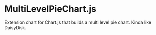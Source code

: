 MultiLevelPieChart.js
=====================

Extension chart for Chart.js that builds a multi level pie chart. Kinda like DaisyDisk.
